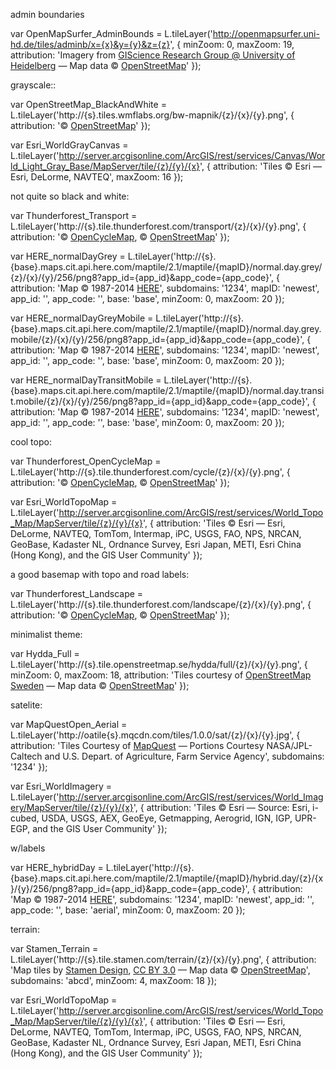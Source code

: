 admin boundaries


var OpenMapSurfer_AdminBounds = L.tileLayer('http://openmapsurfer.uni-hd.de/tiles/adminb/x={x}&y={y}&z={z}', {
	minZoom: 0,
	maxZoom: 19,
	attribution: 'Imagery from <a href="http://giscience.uni-hd.de/">GIScience Research Group @ University of Heidelberg</a> &mdash; Map data &copy; <a href="http://www.openstreetmap.org/copyright">OpenStreetMap</a>'
});

grayscale::

var OpenStreetMap_BlackAndWhite = L.tileLayer('http://{s}.tiles.wmflabs.org/bw-mapnik/{z}/{x}/{y}.png', {
	attribution: '&copy; <a href="http://www.openstreetmap.org/copyright">OpenStreetMap</a>'
});

var Esri_WorldGrayCanvas = L.tileLayer('http://server.arcgisonline.com/ArcGIS/rest/services/Canvas/World_Light_Gray_Base/MapServer/tile/{z}/{y}/{x}', {
	attribution: 'Tiles &copy; Esri &mdash; Esri, DeLorme, NAVTEQ',
	maxZoom: 16
});

not quite so black and white:

var Thunderforest_Transport = L.tileLayer('http://{s}.tile.thunderforest.com/transport/{z}/{x}/{y}.png', {
	attribution: '&copy; <a href="http://www.opencyclemap.org">OpenCycleMap</a>, &copy; <a href="http://www.openstreetmap.org/copyright">OpenStreetMap</a>'
});

var HERE_normalDayGrey = L.tileLayer('http://{s}.{base}.maps.cit.api.here.com/maptile/2.1/maptile/{mapID}/normal.day.grey/{z}/{x}/{y}/256/png8?app_id={app_id}&app_code={app_code}', {
	attribution: 'Map &copy; 1987-2014 <a href="http://developer.here.com">HERE</a>',
	subdomains: '1234',
	mapID: 'newest',
	app_id: '<insert your app_id here>',
	app_code: '<insert your app_code here>',
	base: 'base',
	minZoom: 0,
	maxZoom: 20
});

var HERE_normalDayGreyMobile = L.tileLayer('http://{s}.{base}.maps.cit.api.here.com/maptile/2.1/maptile/{mapID}/normal.day.grey.mobile/{z}/{x}/{y}/256/png8?app_id={app_id}&app_code={app_code}', {
	attribution: 'Map &copy; 1987-2014 <a href="http://developer.here.com">HERE</a>',
	subdomains: '1234',
	mapID: 'newest',
	app_id: '<insert your app_id here>',
	app_code: '<insert your app_code here>',
	base: 'base',
	minZoom: 0,
	maxZoom: 20
});

var HERE_normalDayTransitMobile = L.tileLayer('http://{s}.{base}.maps.cit.api.here.com/maptile/2.1/maptile/{mapID}/normal.day.transit.mobile/{z}/{x}/{y}/256/png8?app_id={app_id}&app_code={app_code}', {
	attribution: 'Map &copy; 1987-2014 <a href="http://developer.here.com">HERE</a>',
	subdomains: '1234',
	mapID: 'newest',
	app_id: '<insert your app_id here>',
	app_code: '<insert your app_code here>',
	base: 'base',
	minZoom: 0,
	maxZoom: 20
});

cool topo:

var Thunderforest_OpenCycleMap = L.tileLayer('http://{s}.tile.thunderforest.com/cycle/{z}/{x}/{y}.png', {
	attribution: '&copy; <a href="http://www.opencyclemap.org">OpenCycleMap</a>, &copy; <a href="http://www.openstreetmap.org/copyright">OpenStreetMap</a>'
});

var Esri_WorldTopoMap = L.tileLayer('http://server.arcgisonline.com/ArcGIS/rest/services/World_Topo_Map/MapServer/tile/{z}/{y}/{x}', {
	attribution: 'Tiles &copy; Esri &mdash; Esri, DeLorme, NAVTEQ, TomTom, Intermap, iPC, USGS, FAO, NPS, NRCAN, GeoBase, Kadaster NL, Ordnance Survey, Esri Japan, METI, Esri China (Hong Kong), and the GIS User Community'
});

a good basemap with topo and road labels:

var Thunderforest_Landscape = L.tileLayer('http://{s}.tile.thunderforest.com/landscape/{z}/{x}/{y}.png', {
	attribution: '&copy; <a href="http://www.opencyclemap.org">OpenCycleMap</a>, &copy; <a href="http://www.openstreetmap.org/copyright">OpenStreetMap</a>'
});


minimalist theme:

var Hydda_Full = L.tileLayer('http://{s}.tile.openstreetmap.se/hydda/full/{z}/{x}/{y}.png', {
	minZoom: 0,
	maxZoom: 18,
	attribution: 'Tiles courtesy of <a href="http://openstreetmap.se/" target="_blank">OpenStreetMap Sweden</a> &mdash; Map data &copy; <a href="http://www.openstreetmap.org/copyright">OpenStreetMap</a>'
});

satelite:

var MapQuestOpen_Aerial = L.tileLayer('http://oatile{s}.mqcdn.com/tiles/1.0.0/sat/{z}/{x}/{y}.jpg', {
	attribution: 'Tiles Courtesy of <a href="http://www.mapquest.com/">MapQuest</a> &mdash; Portions Courtesy NASA/JPL-Caltech and U.S. Depart. of Agriculture, Farm Service Agency',
	subdomains: '1234'
});

var Esri_WorldImagery = L.tileLayer('http://server.arcgisonline.com/ArcGIS/rest/services/World_Imagery/MapServer/tile/{z}/{y}/{x}', {
	attribution: 'Tiles &copy; Esri &mdash; Source: Esri, i-cubed, USDA, USGS, AEX, GeoEye, Getmapping, Aerogrid, IGN, IGP, UPR-EGP, and the GIS User Community'
});

w/labels

var HERE_hybridDay = L.tileLayer('http://{s}.{base}.maps.cit.api.here.com/maptile/2.1/maptile/{mapID}/hybrid.day/{z}/{x}/{y}/256/png8?app_id={app_id}&app_code={app_code}', {
	attribution: 'Map &copy; 1987-2014 <a href="http://developer.here.com">HERE</a>',
	subdomains: '1234',
	mapID: 'newest',
	app_id: '<insert your app_id here>',
	app_code: '<insert your app_code here>',
	base: 'aerial',
	minZoom: 0,
	maxZoom: 20
});

terrain:

var Stamen_Terrain = L.tileLayer('http://{s}.tile.stamen.com/terrain/{z}/{x}/{y}.png', {
	attribution: 'Map tiles by <a href="http://stamen.com">Stamen Design</a>, <a href="http://creativecommons.org/licenses/by/3.0">CC BY 3.0</a> &mdash; Map data &copy; <a href="http://www.openstreetmap.org/copyright">OpenStreetMap</a>',
	subdomains: 'abcd',
	minZoom: 4,
	maxZoom: 18
});

var Esri_WorldTopoMap = L.tileLayer('http://server.arcgisonline.com/ArcGIS/rest/services/World_Topo_Map/MapServer/tile/{z}/{y}/{x}', {
	attribution: 'Tiles &copy; Esri &mdash; Esri, DeLorme, NAVTEQ, TomTom, Intermap, iPC, USGS, FAO, NPS, NRCAN, GeoBase, Kadaster NL, Ordnance Survey, Esri Japan, METI, Esri China (Hong Kong), and the GIS User Community'
});
